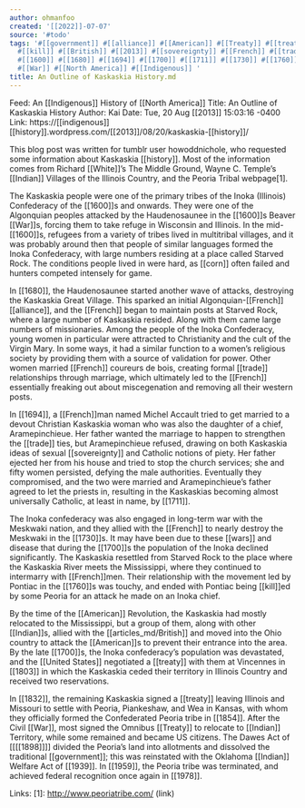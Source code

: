 ```yaml
---
author: ohmanfoo
created: '[[2022]]-07-07'
source: '#todo'
tags: '#[[government]] #[[alliance]] #[[American]] #[[Treaty]] #[[treaty]] #[[corn]] #[[Indian]] #[[indigenous]] #[[history]]
  #[[kill]] #[[British]] #[[2013]] #[[sovereignty]] #[[French]] #[[trade]] #[[1978]] #[[United States]] #[[White]] #[[[[1898]]]]
  #[[1600]] #[[1680]] #[[1694]] #[[1700]] #[[1711]] #[[1730]] #[[1760]] #[[1803]] #[[1832]] #[[1854]] #[[[[1898]]]] #[[1939]] #[[1959]] #[[wars]]
  #[[War]] #[[North America]] #[[Indigenous]] '
title: An Outline of Kaskaskia History.md
---
```


Feed: An [[Indigenous]] History of [[North America]]
Title: An Outline of Kaskaskia History
Author: Kai
Date: Tue, 20 Aug [[2013]] 15:03:16 -0400
Link: https://[[indigenous]][[history]].wordpress.com/[[2013]]/08/20/kaskaskia-[[history]]/
 
This blog post was written for tumblr user howoddnichole, who requested some 
information about Kaskaskia [[history]]. Most of the information comes from Richard 
[[White]]’s The Middle Ground, Wayne C. Temple’s [[Indian]] Villages of the Illinois 
Country, and the Peoria Tribal webpage[1]. 
 
The Kaskaskia people were one of the primary tribes of the Inoka (Illinois) 
Confederacy of the [[1600]]s and onwards. They were one of the Algonquian peoples 
attacked by the Haudenosaunee in the [[1600]]s Beaver [[War]]s, forcing them to take 
refuge in Wisconsin and Illinois. In the mid-[[1600]]s, refugees from a variety of 
tribes lived in multitribal villages, and it was probably around then that 
people of similar languages formed the Inoka Confederacy, with large numbers 
residing at a place called Starved Rock. The conditions people lived in were 
hard, as [[corn]] often failed and hunters competed intensely for game.
 
In [[1680]], the Haudenosaunee started another wave of attacks, destroying the 
Kaskaskia Great Village. This sparked an initial Algonquian-[[French]] [[alliance]], and
the [[French]] began to maintain posts at Starved Rock, where a large number of 
Kaskaskia resided. Along with them came large numbers of missionaries. Among the
people of the Inoka Confederacy, young women in particular were attracted to 
Christianity and the cult of the Virgin Mary. In some ways, it had a similar 
function to a women’s religious society by providing them with a source of 
validation for power. Other women married [[French]] coureurs de bois, creating 
formal [[trade]] relationships through marriage, which ultimately led to the [[French]] 
essentially freaking out about miscegenation and removing all their western 
posts.
 
In [[1694]], a [[French]]man named Michel Accault tried to get married to a devout 
Christian Kaskaskia woman who was also the daughter of a chief, Aramepinchieue. 
Her father wanted the marriage to happen to strengthen the [[trade]] ties, but 
Aramepinchieue refused, drawing on both Kaskaskia ideas of sexual [[sovereignty]] 
and Catholic notions of piety. Her father ejected her from his house and tried 
to stop the church services; she and fifty women persisted, defying the male 
authorities. Eventually they compromised, and the two were married and 
Aramepinchieue’s father agreed to let the priests in, resulting in the 
Kaskaskias becoming almost universally Catholic, at least in name, by [[1711]].
 
The Inoka confederacy was also engaged in long-term war with the Meskwaki 
nation, and they allied with the [[French]] to nearly destroy the Meskwaki in the 
[[1730]]s. It may have been due to these [[wars]] and disease that during the [[1700]]s the 
population of the Inoka declined significantly. The Kaskaskia resettled from 
Starved Rock to the place where the Kaskaskia River meets the Mississippi, where
they continued to intermarry with [[French]]men. Their relationship with the 
movement led by Pontiac in the [[1760]]s was touchy, and ended with Pontiac being 
[[kill]]ed by some Peoria for an attack he made on an Inoka chief.
 
By the time of the [[American]] Revolution, the Kaskaskia had mostly relocated to 
the Mississippi, but a group of them, along with other [[Indian]]s, allied with the 
[[articles_md/British]] and moved into the Ohio country to attack the [[American]]s to prevent their
entrance into the area. By the late [[1700]]s, the Inoka confederacy’s population 
was devastated, and the [[United States]] negotiated a [[treaty]] with them at Vincennes
in [[1803]] in which the Kaskaskia ceded their territory in Illinois Country and 
received two reservations.
 
In [[1832]], the remaining Kaskaskia signed a [[treaty]] leaving Illinois and Missouri 
to settle with Peoria, Piankeshaw, and Wea in Kansas, with whom they officially 
formed the Confederated Peoria tribe in [[1854]]. After the Civil [[War]], most signed 
the Omnibus [[Treaty]] to relocate to [[Indian]] Territory, while some remained and 
became US citizens. The Dawes Act of [[[[1898]]]] divided the Peoria’s land into 
allotments and dissolved the traditional [[government]]; this was reinstated with 
the Oklahoma [[Indian]] Welfare Act of [[1939]]. In [[1959]], the Peoria tribe was 
terminated, and achieved federal recognition once again in [[1978]].
 
Links: 
[1]: http://www.peoriatribe.com/ (link)